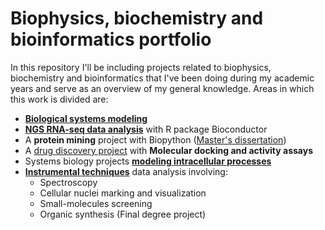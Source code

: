 # Biophysics, biochemistry and bioinformatics portfolio
In this repository I'll be including projects related to biophysics, biochemistry and bioinformatics that I've been doing during my academic years and serve as an overview of my general knowledge. Areas in which this work is divided are:
  * [**Biological systems modeling**](https://github.com/R-ven29/Biophysics_biochemestry_and_bioinformatics_portfolio/tree/main/Biological%20systems%20modeling) 
  * [**NGS RNA-seq data analysis**](https://github.com/R-ven29/Biophysics_biochemestry_and_bioinformatics_portfolio/tree/main/NGS%20RNA-seq%20data%20analysis) with R package Bioconductor 
  * A **protein mining** project with Biopython ([Master's dissertation](https://github.com/R-ven29/Biophysics_biochemestry_and_bioinformatics_portfolio/tree/main/Master's%20Dissertation))
  * A [drug discovery project](https://github.com/R-ven29/Biophysics_biochemestry_and_bioinformatics_portfolio/blob/main/Molecular_docking_activity_assays.pdf) with **Molecular docking and activity assays**
  * Systems biology projects [**modeling intracellular processes**](https://github.com/R-ven29/Biophysics_biochemestry_and_bioinformatics_portfolio/tree/main/modeling%20intracellular%20processes)
  * [**Instrumental techniques**](https://github.com/R-ven29/Biophysics_biochemestry_and_bioinformatics_portfolio/tree/main/Instrumental%20techniques) data analysis involving:
      * Spectroscopy
      * Cellular nuclei marking and visualization
      * Small-molecules screening
      * Organic synthesis (Final degree project)



  
